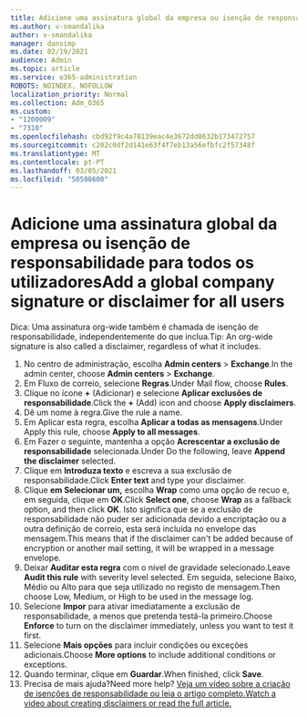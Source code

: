 ```yaml
---
title: Adicione uma assinatura global da empresa ou isenção de responsabilidade para todos os utilizadores
ms.author: v-smandalika
author: v-smandalika
manager: dansimp
ms.date: 02/19/2021
audience: Admin
ms.topic: article
ms.service: o365-administration
ROBOTS: NOINDEX, NOFOLLOW
localization_priority: Normal
ms.collection: Adm_O365
ms.custom:
- "1200009"
- "7310"
ms.openlocfilehash: cbd92f9c4a78139eac4e3672dd0632b173472757
ms.sourcegitcommit: c202c0df2d141e63f4f7eb13a56efbfc2f57348f
ms.translationtype: MT
ms.contentlocale: pt-PT
ms.lasthandoff: 03/05/2021
ms.locfileid: "50508600"
---
```

# <a name="add-a-global-company-signature-or-disclaimer-for-all-users"></a><span data-ttu-id="46de7-102">Adicione uma assinatura global da empresa ou isenção de responsabilidade para todos os utilizadores</span><span class="sxs-lookup"><span data-stu-id="46de7-102">Add a global company signature or disclaimer for all users</span></span>

<span data-ttu-id="46de7-103">Dica: Uma assinatura org-wide também é chamada de isenção de responsabilidade, independentemente do que inclua.</span><span class="sxs-lookup"><span data-stu-id="46de7-103">Tip: An org-wide signature is also called a disclaimer, regardless of what it includes.</span></span>

1. <span data-ttu-id="46de7-104">No centro de administração, escolha **Admin centers**  >  **Exchange**.</span><span class="sxs-lookup"><span data-stu-id="46de7-104">In the admin center, choose **Admin centers** > **Exchange**.</span></span>
2. <span data-ttu-id="46de7-105">Em Fluxo de correio, selecione **Regras**.</span><span class="sxs-lookup"><span data-stu-id="46de7-105">Under Mail flow, choose **Rules**.</span></span>
3. <span data-ttu-id="46de7-106">Clique no ícone **+** (Adicionar) e selecione **Aplicar exclusões de responsabilidade**.</span><span class="sxs-lookup"><span data-stu-id="46de7-106">Click the **+** (Add) icon and choose **Apply disclaimers**.</span></span>
4. <span data-ttu-id="46de7-107">Dê um nome à regra.</span><span class="sxs-lookup"><span data-stu-id="46de7-107">Give the rule a name.</span></span>
5. <span data-ttu-id="46de7-108">Em Aplicar esta regra, escolha **Aplicar a todas as mensagens**.</span><span class="sxs-lookup"><span data-stu-id="46de7-108">Under Apply this rule, choose **Apply to all messages**.</span></span>
6. <span data-ttu-id="46de7-109">Em Fazer o seguinte, mantenha a opção **Acrescentar a exclusão de responsabilidade** selecionada.</span><span class="sxs-lookup"><span data-stu-id="46de7-109">Under Do the following, leave **Append the disclaimer** selected.</span></span>
7. <span data-ttu-id="46de7-110">Clique em **Introduza texto** e escreva a sua exclusão de responsabilidade.</span><span class="sxs-lookup"><span data-stu-id="46de7-110">Click **Enter text** and type your disclaimer.</span></span>
8. <span data-ttu-id="46de7-111">Clique **em Selecionar um,** escolha **Wrap** como uma opção de recuo e, em seguida, clique em **OK**.</span><span class="sxs-lookup"><span data-stu-id="46de7-111">Click **Select one**, choose **Wrap** as a fallback option, and then click **OK**.</span></span> <span data-ttu-id="46de7-112">Isto significa que se a exclusão de responsabilidade não puder ser adicionada devido a encriptação ou a outra definição de correio, esta será incluída no envelope das mensagem.</span><span class="sxs-lookup"><span data-stu-id="46de7-112">This means that if the disclaimer can't be added because of encryption or another mail setting, it will be wrapped in a message envelope.</span></span>
9. <span data-ttu-id="46de7-113">Deixar **Auditar esta regra** com o nível de gravidade selecionado.</span><span class="sxs-lookup"><span data-stu-id="46de7-113">Leave **Audit this rule** with severity level selected.</span></span> <span data-ttu-id="46de7-114">Em seguida, selecione Baixo, Médio ou Alto para que seja utilizado no registo de mensagem.</span><span class="sxs-lookup"><span data-stu-id="46de7-114">Then choose Low, Medium, or High to be used in the message log.</span></span>
10. <span data-ttu-id="46de7-115">Selecione **Impor** para ativar imediatamente a exclusão de responsabilidade, a menos que pretenda testá-la primeiro.</span><span class="sxs-lookup"><span data-stu-id="46de7-115">Choose **Enforce** to turn on the disclaimer immediately, unless you want to test it first.</span></span>
11. <span data-ttu-id="46de7-116">Selecione **Mais opções** para incluir condições ou exceções adicionais.</span><span class="sxs-lookup"><span data-stu-id="46de7-116">Choose **More options** to include additional conditions or exceptions.</span></span>
12. <span data-ttu-id="46de7-117">Quando terminar, clique em **Guardar**.</span><span class="sxs-lookup"><span data-stu-id="46de7-117">When finished, click **Save**.</span></span>
13. <span data-ttu-id="46de7-118">Precisa de mais ajuda?</span><span class="sxs-lookup"><span data-stu-id="46de7-118">Need more help?</span></span> [<span data-ttu-id="46de7-119">Veja um vídeo sobre a criação de isenções de responsabilidade ou leia o artigo completo.</span><span class="sxs-lookup"><span data-stu-id="46de7-119">Watch a video about creating disclaimers or read the full article.</span></span>](https://support.office.com/article/2d75860f-c527-4352-a7f6-73eba54c0c72?wt.mc_id=Chat_GlobalSignature)